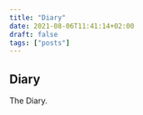 ```yaml
---
title: "Diary"
date: 2021-08-06T11:41:14+02:00
draft: false
tags: ["posts"]
---
```


## Diary

The Diary.
